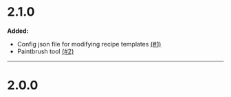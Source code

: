 # 2.1.0

**Added:**
  * Config json file for modifying recipe templates [(#1)](https://github.com/codetaylor/artisan-tools-1.16/issues/1)
  * Paintbrush tool [(#2)](https://github.com/codetaylor/artisan-tools-1.16/issues/2)

---

# 2.0.0